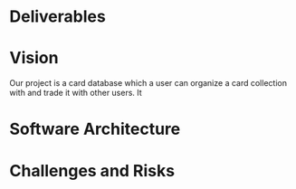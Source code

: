 # **Deliverables**





# **Vision**
Our project is a card database which a user can organize a card collection with and trade it with other users. It

# **Software Architecture**


# **Challenges and Risks**
